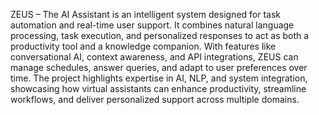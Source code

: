 ZEUS – The AI Assistant is an intelligent system designed for task automation and real-time user support. It combines natural language processing, task execution, and personalized responses to act as both a productivity tool and a knowledge companion. With features like conversational AI, context awareness, and API integrations, ZEUS can manage schedules, answer queries, and adapt to user preferences over time. The project highlights expertise in AI, NLP, and system integration, showcasing how virtual assistants can enhance productivity, streamline workflows, and deliver personalized support across multiple domains.
